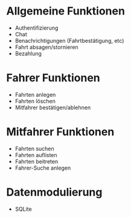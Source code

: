 # Allgemeine Funktionen
- Authentifizierung
- Chat
- Benachrichtigungen (Fahrtbestätigung, etc)
- Fahrt absagen/stornieren
- Bezahlung
# Fahrer Funktionen	
- Fahrten anlegen
- Fahrten löschen
- Mitfahrer bestätigen/ablehnen

# Mitfahrer Funktionen
- Fahrten suchen
- Fahrten auflisten
- Fahrten beitreten
- Fahrer-Suche anlegen
# Datenmodulierung
- SQLite

